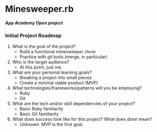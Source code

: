 # Minesweeper.rb #

##### App Academy Open project #####

### Initial Project Roadmap ###

1. What is the goal of the project?
    - Build a functional minesweeper clone
    - Practice with git tools (merge, in particular)
1.  Who is the target audience?
    - At this point, just  me.
1. What are your personal learning goals?
    - Breaking a project into small pieces
    - Create a minimal viable product (MVP)
1. What technologies/frameworks/patterns will you be employing?
    - Ruby
    - Git
1. What are the tech and/or skill dependencies of your project?
    - Basic Ruby familiarity
    - Basic Git familiarity
1. What does success look like for this project? What does _done_ mean?
    - Unknown. MVP is the first goal.
